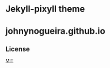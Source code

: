 
# Jekyll-pixyll theme

# johnynogueira.github.io

## License

[MIT](http://opensource.org/licenses/MIT)
 

 